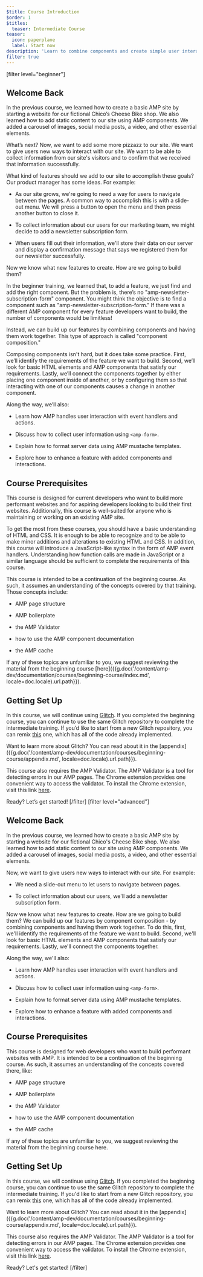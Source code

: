 ```yaml
---
$title: Course Introduction
$order: 1
$titles:
  teaser: Intermediate Course
teaser:
  icon: paperplane
  label: Start now
description: 'Learn to combine components and create simple user interactions.'
filter: true
---
```


[filter level="beginner"]
## Welcome Back

In the previous course, we learned how to create a basic AMP site by starting a website for our fictional Chico’s Cheese Bike shop. We also learned how to add static content to our site using AMP components. We added a carousel of images, social media posts, a video, and other essential elements.

What’s next? Now, we want to add some more pizzazz to our site. We want to give users new ways to interact with our site. We want to be able to collect information from our site's visitors and to confirm that we received that information successfully.

What kind of features should we add to our site to accomplish these goals? Our product manager has some ideas. For example:

- As our site grows, we're going to need a way for users to navigate between the pages. A common way to accomplish this is with a slide-out menu. We will press a button to open the menu and then press another button to close it.

- To collect information about our users for our marketing team, we might decide to add a newsletter subscription form.

- When users fill out their information, we'll store their data on our server and display a confirmation message that says we registered them for our newsletter successfully.

Now we know what new features to create. How are we going to build them?

In the beginner training, we learned that, to add a feature, we just find and add the right component. But the problem is, there’s no "amp-newsletter-subscription-form" component. You might think the objective is to find a component such as "amp-newsletter-subscription-form." If there was a different AMP component for every feature developers want to build, the number of components would be limitless!

Instead, we can build up our features by combining components and having them work together. This type of approach is called "component composition."

Composing components isn't hard, but it does take some practice. First, we’ll identify the requirements of the feature we want to build. Second, we’ll look for basic HTML elements and AMP components that satisfy our requirements. Lastly, we’ll connect the components together by either placing one component inside of another, or by configuring them so that interacting with one of our components causes a change in another component.

Along the way, we’ll also:

- Learn how AMP handles user interaction with event handlers and actions.

- Discuss how to collect user information using `<amp-form>`.

- Explain how to format server data using AMP mustache templates.

- Explore how to enhance a feature with added components and interactions.

## Course Prerequisites

This course is designed for current developers who want to build more performant websites and for aspiring developers looking to build their first websites. Additionally, this course is well-suited for anyone who is maintaining or working on an existing AMP site.

To get the most from these courses, you should have a basic understanding of HTML and CSS. It is enough to be able to recognize and to be able to make minor additions and alterations to existing HTML and CSS. In addition, this course will introduce a JavaScript-like syntax in the form of AMP event handlers. Understanding how function calls are made in JavaScript or a similar language should be sufficient to complete the requirements of this course.

This course is intended to be a continuation of the beginning course. As such, it assumes an understanding of the concepts covered by that training. Those concepts include:

- AMP page structure

- AMP boilerplate

- the AMP Validator

- how to use the AMP component documentation

- the AMP cache

If any of these topics are unfamiliar to you, we suggest reviewing the material from the beginning course [here]({{g.doc('/content/amp-dev/documentation/courses/beginning-course/index.md', locale=doc.locale).url.path}}).

## Getting Set Up

In this course, we will continue using [Glitch](https://glitch.com). If you completed the beginning course, you can continue to use the same Glitch repository to complete the intermediate training. If you’d like to start from a new Glitch repository, you can remix [this](https://glitch.com/~aquamarine-baritone) one, which has all of the code already implemented.

Want to learn more about Glitch? You can read about it in the [appendix]({{g.doc('/content/amp-dev/documentation/courses/beginning-course/appendix.md', locale=doc.locale).url.path}}).

This course also requires the AMP Validator. The AMP Validator is a tool for detecting errors in our AMP pages. The Chrome extension provides one convenient way to access the validator. To install the Chrome extension, visit this link [here](https://chrome.google.com/webstore/detail/amp-validator/nmoffdblmcmgeicmolmhobpoocbbmknc/related?hl=en).

Ready? Let’s get started!
[/filter]
[filter level="advanced"]
## Welcome Back

In the previous course, we learned how to create a basic AMP site by starting a website for our fictional Chico's Cheese Bike shop. We also learned how to add static content to our site using AMP components. We added a carousel of images, social media posts, a video, and other essential elements.

Now, we want to give users new ways to interact with our site. For example:

- We need a slide-out menu to let users to navigate between pages.

- To collect information about our users, we'll add a newsletter subscription form.

Now we know what new features to create. How are we going to build them? We can build up our features by component composition - by combining components and having them work together. To do this, first, we'll identify the requirements of the feature we want to build. Second, we'll look for basic HTML elements and AMP components that satisfy our requirements. Lastly, we'll connect the components together.

Along the way, we'll also:

- Learn how AMP handles user interaction with event handlers and actions.

- Discuss how to collect user information using `<amp-form>`.

- Explain how to format server data using AMP mustache templates.

- Explore how to enhance a feature with added components and interactions.

## Course Prerequisites

This course is designed for web developers who want to build performant websites with AMP. It is intended to be a continuation of the beginning course. As such, it assumes an understanding of the concepts covered there, like:

- AMP page structure

- AMP boilerplate

- the AMP Validator

- how to use the AMP component documentation

- the AMP cache

If any of these topics are unfamiliar to you, we suggest reviewing the material from the beginning course here.

## Getting Set Up

In this course, we will continue using [Glitch](https://glitch.com). If you completed the beginning course, you can continue to use the same Glitch repository to complete the intermediate training. If you'd like to start from a new Glitch repository, you can remix [this](https://glitch.com/~aquamarine-baritone) one, which has all of the code already implemented.

Want to learn more about Glitch? You can read about it in the [appendix]({{g.doc('/content/amp-dev/documentation/courses/beginning-course/appendix.md', locale=doc.locale).url.path}}).

This course also requires the AMP Validator. The AMP Validator is a tool for detecting errors in our AMP pages. The Chrome extension provides one convenient way to access the validator. To install the Chrome extension, visit this link [here](https://chrome.google.com/webstore/detail/amp-validator/nmoffdblmcmgeicmolmhobpoocbbmknc/related?hl=en).

Ready? Let's get started!
[/filter]
